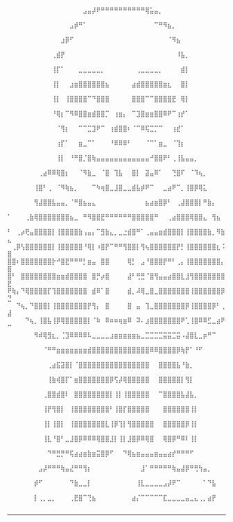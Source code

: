 ⠀⠀⠀⠀⠀⠀⠀⠀⠀⠀⠀⠀⠀⠀⠀⠀⠀⣠⣤⡼⠟⠛⠛⠛⠛⠛⠛⠛⠛⠛⠛⢿⣥⣤⡀⠀⠀⠀⠀⠀⠀⠀⠀⠀⠀⠀⠀⠀⠀⠀
⠀⠀⠀⠀⠀⠀⠀⠀⠀⠀⠀⠀⠀⠀⣠⡾⠛⠁⠀⠀⠀⠀⠀⠀⠀⠀⠀⠀⠀⠀⠀⠀⠀⠉⠛⠻⣦⡀⠀⠀⠀⠀⠀⠀⠀⠀⠀⠀⠀⠀
⠀⠀⠀⠀⠀⠀⠀⠀⠀⠀⠀⠀⣰⡿⠋⠀⠀⠀⠀⠀⠀⠀⠀⠀⠀⠀⠀⠀⠀⠀⠀⠀⠀⠀⠀⠀⠈⠻⣦⠀⠀⠀⠀⠀⠀⠀⠀⠀⠀⠀
⠀⠀⠀⠀⠀⠀⠀⠀⠀⠀⢀⣾⡟⠀⠀⠀⠀⠀⠀⠀⠀⠀⠀⠀⠀⠀⠀⠀⠀⠀⠀⠀⠀⠀⠀⠀⠀⠀⠸⣧⡀⠀⠀⠀⠀⠀⠀⠀⠀⠀
⠀⠀⠀⠀⠀⠀⠀⠀⠀⠀⢸⡏⠁⠀⠀⠀⣀⣀⣀⣀⣀⡀⠀⠀⠀⠀⠀⠀⠀⢀⣀⣀⣀⣀⡀⠀⠀⠀⠀⣾⡇⠀⠀⠀⠀⠀⠀⠀⠀⠀
⠀⠀⠀⠀⠀⠀⠀⠀⠀⠀⢸⡇⠀⠀⣰⣶⣿⣿⣿⣿⣿⣿⣦⠀⠀⠀⠀⠀⣴⣾⣿⣿⣿⣿⣿⣶⣆⠀⠀⣿⡇⠀⠀⠀⠀⠀⠀⠀⠀⠀
⠀⠀⠀⠀⠀⠀⠀⠀⠀⠀⢸⡇⠀⢸⣿⣿⣿⣿⠉⠙⣿⣿⣿⠀⠀⠀⠀⠀⣿⣿⣿⠉⠉⣿⣿⣿⣿⣟⠀⢿⡇⠀⠀⠀⠀⠀⠀⠀⠀⠀
⠀⠀⠀⠀⠀⠀⠀⠀⠀⠀⠘⢿⡆⠉⠻⠿⣿⣿⣶⣾⣿⣿⡉⠀⢰⣶⡄⠀⠉⣹⣿⣶⣶⣿⣿⠿⠟⠉⢰⡞⠁⠀⠀⠀⠀⠀⠀⠀⠀⠀
⠀⠀⠀⠀⠀⠀⠀⠀⠀⠀⠀⠈⢻⡆⠀⠀⠉⠉⣉⣹⠟⠉⠀⢰⣾⣿⣿⠆⠈⠉⠿⢯⣉⡉⠉⠀⠀⢰⣞⠁⠀⠀⠀⠀⠀⠀⠀⠀⠀⠀
⠀⠀⠀⠀⠀⠀⠀⠀⠀⠀⠀⢰⡏⠁⠀⠀⣶⣀⠉⠁⠀⠀⠀⠘⠿⠿⠿⠃⠀⠀⠀⠈⠉⠁⣶⣀⠀⠈⢹⡆⠀⠀⠀⠀⠀⠀⠀⠀⠀⠀
⠀⠀⠀⠀⠀⠀⠀⠀⠀⠀⠀⢸⡇⠀⠘⠛⣿⡈⣿⢷⣤⣤⣤⣤⣤⣤⣤⣤⣤⣤⣤⣤⠚⣿⣿⠟⠃⢀⢸⣧⣤⣤⡀⠀⠀⠀⠀⠀⠀⠀
⠀⠀⠀⠀⠀⠀⠀⢀⣴⠿⠿⢿⣿⡆⠀⠀⠈⠻⣷⣀⠀⠈⣿⠀⢹⣧⠀⠀⣿⡇⠀⣽⣤⠿⠁⠀⠀⢙⣿⠏⠀⠈⠹⢦⡀⠀⠀⠀⠀⠀
⠀⠀⠀⠀⠀⠀⢸⣿⠃⢀⠀⠈⠻⢷⣦⡀⠀⠀⠀⠉⠳⢶⣿⣀⣸⣿⣀⣀⣾⣧⡾⠟⠉⠀⠀⣀⣴⠟⠉⡀⢸⣿⡿⢿⣅⠀⠀⠀⠀⠀
⠀⠀⠀⠀⠀⠀⢻⣼⣿⣿⣧⣤⣤⡀⠈⠛⣿⣦⣤⣄⠀⠀⠀⠀⠀⠀⠀⠀⠀⠀⠀⣦⣴⣶⣿⡿⠃⠀⢀⣼⣿⣿⣿⡇⠛⣷⡄⠀⠀⠀
⠁⠀⠀⠀⢀⣷⢿⣿⣿⣿⣿⣿⣿⣿⣦⣀⠀⠛⠻⣿⣿⣟⠛⠛⠛⠛⠛⠛⣿⣿⣿⣿⣿⠛⠀⠀⢀⣴⣿⣿⣿⢿⣿⣿⣄⠀⢻⣦⠀⠀
⠃⠀⢀⡴⢟⣤⣿⣿⣿⣿⡇⢸⣿⣿⣿⣿⣷⢠⣤⡄⠉⣻⣷⣄⡀⣀⣐⣾⣿⠛⠁⢀⣤⣤⣶⣾⣿⣿⣿⡇⢸⣿⣿⣿⣿⣷⡀⠻⣷⣄
⠀⢀⡿⢣⣿⣿⣿⣿⣿⣿⡇⢸⣿⣿⣿⣿⣿⠘⢿⡇⠰⣿⡟⠉⠛⠛⢻⣿⣿⡇⢻⢦⣿⣿⣿⣿⣿⣿⡟⡃⢸⣿⣿⣿⣿⣿⣿⣆⠨⣿
⣿⣿⠆⣿⣿⣿⣿⣿⣿⣿⡗⠚⣿⣟⠛⠛⠛⡃⣶⣤⠀⣿⣿⠀⠀⠀⠀⢿⡃⠀⣠⠘⣿⣿⣿⡟⠛⠃⢀⡄⢸⣿⣿⣿⣿⣿⣿⣿⡄⣿
⣿⠃⠀⣿⣿⣿⣿⣿⣿⣿⣿⣶⣶⣾⣿⣿⣿⣿⠀⣿⡛⡴⣿⠀⠀⠀⠀⣼⠃⢛⣛⠈⣿⢻⣤⣤⣴⣿⣿⣇⣸⢻⣿⣿⣿⣿⣿⣿⣿⣟
⠟⢷⡄⠙⢿⣿⣿⣿⣿⡏⢹⣿⣿⣿⣿⣿⣿⣿⠀⣾⠿⠁⣿⠀⠀⠀⠀⣾⡀⠼⢿⣀⣿⣀⣿⣿⣿⣿⣿⣿⣿⢸⣿⣿⣿⣿⣿⣿⡿⣙
⠀⠀⠙⢦⡀⠙⣿⣿⣿⡇⢸⣿⣿⣿⣿⣿⣿⣿⡟⢻⡄⠀⣿⠀⠀⠀⠀⣿⠀⣤⠀⢹⣀⣿⣿⣿⣿⣿⣿⣿⡿⢸⣿⣿⣿⣿⡿⠃⢀⣼
⠀⠀⠀⠀⠙⢦⡀⢸⣿⣧⢸⡿⢿⣿⣿⣿⣿⣿⡇⠈⠷⠀⠿⠶⠶⢶⣶⠿⠀⠽⠄⣰⣿⣿⣿⣿⣿⣿⣿⠟⢁⢸⣿⠿⠿⣋⣀⣴⠟⠉
⠀⠀⠀⠀⠀⠀⠻⠾⢿⣻⣆⡀⢈⣹⠿⠿⠿⠿⠧⣀⣀⣀⣀⣰⣶⣶⣶⣶⣶⣦⣀⣉⣉⣉⣉⣭⣭⣉⣭⠠⣼⣿⣇⣀⡶⠛⠉⠀⠀⠀
⠀⠀⠀⠀⠀⠀⠀⠀⠈⠛⠛⣶⣶⣶⣶⣶⣶⣶⣾⣿⣿⣿⣿⣿⣿⣿⣿⣿⣿⣿⣿⣿⠿⠿⣿⣿⣿⣿⡿⢷⡟⠁⠘⠋⠀⠀⠀⠀⠀⠀
⠀⠀⠀⠀⠀⠀⠀⠀⠀⢀⣴⣯⣽⣿⡇⠈⣿⣿⣿⣿⣿⣿⣿⣿⣿⣿⣿⣿⣿⣿⣿⣿⠀⠀⣿⣿⣿⣿⣧⠘⣷⡀⠀⠀⠀⠀⠀⠀⠀⠀
⠀⠀⠀⠀⠀⠀⠀⠀⠀⢸⣷⢾⣿⡏⠁⣶⣿⣿⣿⣿⣿⣿⣿⡿⢫⡼⢿⣿⣿⣿⣿⣿⠀⠀⣿⣿⣿⣿⣿⡇⢻⡇⠀⠀⠀⠀⠀⠀⠀⠀
⠀⠀⠀⠀⠀⠀⠀⠀⢀⣿⣿⣾⣿⠇⠀⣿⣿⣿⣿⣿⣿⣿⣿⡇⢸⡇⢸⣿⣿⣿⣿⣿⠀⠀⠉⣿⣿⣿⣿⣧⣼⣧⡀⠀⠀⠀⠀⠀⠀⠀
⠀⠀⠀⠀⠀⠀⠀⠀⢸⡟⢻⣿⡇⠀⢸⣿⣿⣿⣿⣿⣿⣿⣿⠃⢸⣿⡏⣿⣿⣿⣿⣿⠀⠀⠀⣿⣿⣿⣿⣿⣿⢸⡇⠀⠀⠀⠀⠀⠀⠀
⠀⠀⠀⠀⠀⠀⠀⠀⢸⡇⢸⣿⡇⠀⢸⣿⣿⣿⣿⣿⣿⣿⣇⢸⡿⢹⡇⢻⣿⣿⣿⣿⣿⠀⠀⣿⣿⣿⣿⣿⡿⢸⡇⠀⠀⠀⠀⠀⠀⠀
⠀⠀⠀⠀⠀⠀⠀⠀⢸⣇⠘⣿⠃⣀⣸⣿⡿⠿⠿⠿⢿⣿⣿⣸⡇⢸⡇⣸⣿⡿⠿⢿⣿⠀⠀⢿⣿⡿⠛⠿⠇⢸⡇⠀⠀⠀⠀⠀⠀⠀
⠀⠀⠀⠀⠀⠀⠀⠀⠀⠙⠛⣛⡛⠛⢯⣴⣴⣶⣷⣶⣭⣿⡿⠋⠀⠀⠙⢿⣦⣶⣤⣤⣤⣶⣤⣤⣴⡞⠛⠛⠛⠋⠀⠀⠀⠀⠀⠀⠀⠀
⠀⠀⠀⠀⠀⠀⠀⣠⡼⠛⠛⠛⢷⣤⣜⠛⠛⢻⡆⠀⠀⠀⠀⠀⠀⠀⠀⠀⠀⠀⣸⠁⠛⠛⠛⠛⠛⢷⣤⣼⡿⠛⢛⢳⣤⡀⠀⠀⠀⠀
⠀⠀⠀⠀⠀⠀⡾⠋⠀⠀⠀⠀⠀⠀⠙⣷⣀⣀⡇⠀⠀⠀⠀⠀⠀⠀⠀⠀⠀⢸⣇⣀⣀⣀⣀⣠⡼⠟⠉⠀⠀⠀⠀⠀⠁⠙⣧⠀⠀⠀
⠀⠀⠀⠀⠀⠀⡇⢀⡀⣀⡀⠀⠀⠀⢀⣟⣿⠉⢙⣦⠀⠀⠀⠀⠀⠀⠀⠀⣴⡌⠉⠉⠉⠉⠉⣏⣀⣀⣀⣀⣤⣀⣄⢀⡀⣴⡟⠀⠀⠀







---------------------------
